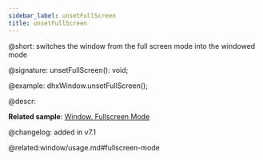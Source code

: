 ```yaml
---
sidebar_label: unsetFullScreen
title: unsetFullScreen
---
```



@short: switches the window from the full screen mode into the windowed mode



@signature: unsetFullScreen(): void;



@example:
dhxWindow.unsetFullScreen();



@descr:

**Related sample**: [Window. Fullscreen Mode](https://snippet.dhtmlx.com/aftti5fy)

@changelog: added in v7.1

@related:window/usage.md#fullscreen-mode

